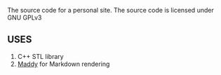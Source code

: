 The source code for a personal site.
The source code is licensed under GNU GPLv3

USES
----

1. C++ STL library
2. [Maddy](https://github.com/progsource/maddy) for Markdown rendering

